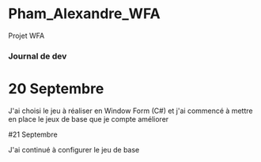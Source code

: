 # Pham_Alexandre_WFA
Projet WFA


### Journal de dev  

# 20 Septembre 

J'ai choisi le jeu à réaliser en Window Form (C#)   et j'ai commencé à mettre en place le  jeux de base que je compte améliorer 


#21 Septembre 

J'ai continué à configurer le jeu de base 
